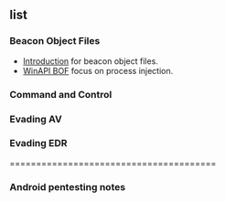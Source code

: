## list 

### Beacon Object Files
- [Introduction](BOF/intro.md) for beacon object files.
- [WinAPI BOF](BOF/procinjbof.md) focus on process injection.

### Command and Control 

### Evading AV

### Evading EDR

=======================================



### Android pentesting notes
